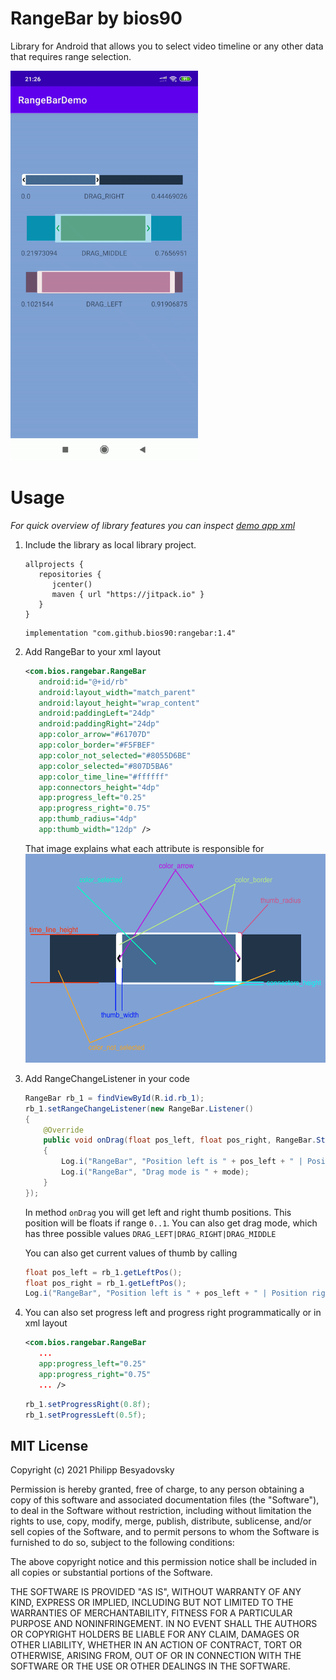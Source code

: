 # RangeBar by bios90
Library for Android that allows you to select video timeline or any other data that requires range selection.

<img src="preview.gif" width="300" height="624">

# Usage

*For quick overview of library features you can inspect [demo app xml](https://github.com/bios90/rangebar/blob/main/app/src/main/res/layout/activity_main.xml)*

1. Include the library as local library project.

	```
	allprojects {
	   repositories {
	      jcenter()
	      maven { url "https://jitpack.io" }
	   }
	}
	```

    ``` 
    implementation "com.github.bios90:rangebar:1.4" 
    ```

2. Add RangeBar to your xml layout

    ```xml
    <com.bios.rangebar.RangeBar
       android:id="@+id/rb"   
       android:layout_width="match_parent"
       android:layout_height="wrap_content"
       android:paddingLeft="24dp"
       android:paddingRight="24dp"
       app:color_arrow="#61707D"
       app:color_border="#F5FBEF"
       app:color_not_selected="#8055D6BE"
       app:color_selected="#807D5BA6"
       app:color_time_line="#ffffff"
       app:connectors_height="4dp"
       app:progress_left="0.25"
       app:progress_right="0.75"
       app:thumb_radius="4dp"
       app:thumb_width="12dp" />
    ```
    That image explains what each attribute is responsible for
    <img src="details.png" width="540" height="334">

3. Add RangeChangeListener in your code
    ```java
    RangeBar rb_1 = findViewById(R.id.rb_1);
    rb_1.setRangeChangeListener(new RangeBar.Listener()
    {
        @Override
        public void onDrag(float pos_left, float pos_right, RangeBar.State mode)
        {
            Log.i("RangeBar", "Position left is " + pos_left + " | Position right is " + pos_right);
            Log.i("RangeBar", "Drag mode is " + mode);
        }
    });
    ```
    In method ```onDrag``` you will get left and right thumb positions. This position will be floats if range ```0..1```. You can also get drag mode, which has three possible values 
    ```DRAG_LEFT|DRAG_RIGHT|DRAG_MIDDLE```

    You can also get current values of thumb by calling 
    ```java
    float pos_left = rb_1.getLeftPos();
    float pos_right = rb_1.getLeftPos();
    Log.i("RangeBar", "Position left is " + pos_left + " | Position right is " + pos_right);
    ```
4. You can also set progress left and progress right programmatically or in xml layout
    ```xml
    <com.bios.rangebar.RangeBar
       ...
       app:progress_left="0.25"
       app:progress_right="0.75"
       ... />
    ```

     ```java
    rb_1.setProgressRight(0.8f);
    rb_1.setProgressLeft(0.5f);
    ```

## MIT License

Copyright (c) 2021 Philipp Besyadovsky

Permission is hereby granted, free of charge, to any person obtaining a copy
of this software and associated documentation files (the "Software"), to deal
in the Software without restriction, including without limitation the rights
to use, copy, modify, merge, publish, distribute, sublicense, and/or sell
copies of the Software, and to permit persons to whom the Software is
furnished to do so, subject to the following conditions:

The above copyright notice and this permission notice shall be included in all
copies or substantial portions of the Software.

THE SOFTWARE IS PROVIDED "AS IS", WITHOUT WARRANTY OF ANY KIND, EXPRESS OR
IMPLIED, INCLUDING BUT NOT LIMITED TO THE WARRANTIES OF MERCHANTABILITY,
FITNESS FOR A PARTICULAR PURPOSE AND NONINFRINGEMENT. IN NO EVENT SHALL THE
AUTHORS OR COPYRIGHT HOLDERS BE LIABLE FOR ANY CLAIM, DAMAGES OR OTHER
LIABILITY, WHETHER IN AN ACTION OF CONTRACT, TORT OR OTHERWISE, ARISING FROM,
OUT OF OR IN CONNECTION WITH THE SOFTWARE OR THE USE OR OTHER DEALINGS IN THE
SOFTWARE.